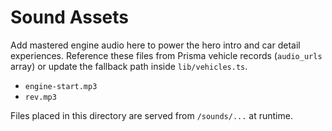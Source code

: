 # Sound Assets

Add mastered engine audio here to power the hero intro and car detail experiences. Reference these files from Prisma vehicle records (`audio_urls` array) or update the fallback path inside `lib/vehicles.ts`.

- `engine-start.mp3`
- `rev.mp3`

Files placed in this directory are served from `/sounds/...` at runtime.
